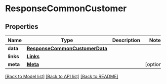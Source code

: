 # ResponseCommonCustomer

## Properties
Name | Type | Description | Notes
------------ | ------------- | ------------- | -------------
**data** | [**ResponseCommonCustomerData**](ResponseCommonCustomerData.md) |  | 
**links** | [**Links**](Links.md) |  | 
**meta** | [**Meta**](Meta.md) |  | [optional] 

[[Back to Model list]](../README.md#documentation-for-models) [[Back to API list]](../README.md#documentation-for-api-endpoints) [[Back to README]](../README.md)


